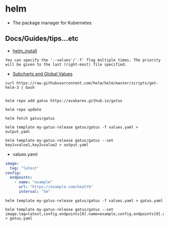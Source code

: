 # helm

* The package manager for Kubernetes

## Docs/Guides/tips...etc

* [helm_install](https://helm.sh/docs/helm/helm_install/)
```
You can specify the '--values'/'-f' flag multiple times. The priority will be given to the last (right-most) file specified.
```

* [Subcharts and Global Values](https://helm.sh/docs/chart_template_guide/subcharts_and_globals/)

```shell
curl https://raw.githubusercontent.com/helm/helm/master/scripts/get-helm-3 | bash


helm repo add gatus https://avakarev.github.io/gatus

helm repo update

helm fetch gatus/gatus

helm template my-gatus-release gatus/gatus -f values.yaml > output.yaml

helm template my-gatus-release gatus/gatus --set key1=value1,key2=value2 > output.yaml

```

* values.yaml

```yaml
image:
  tag: "latest"
config:
  endpoints:
    - name: "example"
      url: "https://example.com/health"
      interval: "5m"
```

```shell
helm template my-gatus-release gatus/gatus -f values.yaml > gatus.yaml

helm template my-gatus-release gatus/gatus --set image.tag=latest,config.endpoints[0].name=example,config.endpoints[0].url=https://example.com/health,config.endpoints[0].interval=5m > gatus.yaml
```